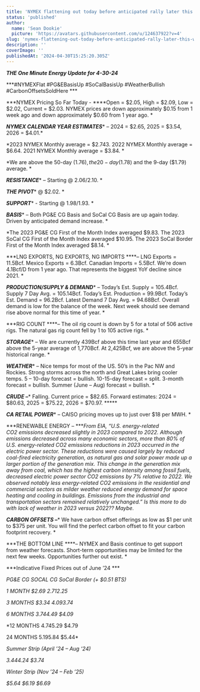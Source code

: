 ```yaml
---
title: 'NYMEX flattening out today before anticipated rally later this week'
status: 'published'
author:
  name: 'Sean Dookie'
  picture: 'https://avatars.githubusercontent.com/u/124637922?v=4'
slug: 'nymex-flattening-out-today-before-anticipated-rally-later-this-week'
description: ''
coverImage: ''
publishedAt: '2024-04-30T15:25:20.305Z'
---
```


***THE One Minute Energy Update for 4-30-24***

***\#NYMEXFlat #PG&EBasisUp #SoCalBasisUp #WeatherBullish #CarbonOffsetsSoldHere ***

***NYMEX Pricing So Far Today - ****Open = $2.05, High = $2.09, Low = $2.02, Current = $2.03. NYMEX prices are down approximately $0.15 from 1 week ago and down approximately $0.60 from 1 year ago. *

***NYMEX CALENDAR YEAR ESTIMATES**** – 2024 = $2.65, 2025 = $3.54, 2026 = $4.01.*

*2023 NYMEX Monthly average = $2.743. 2022 NYMEX Monthly average = $6.64. 2021 NYMEX Monthly average = $3.84. *

*We are above the 50-day ($1.76), the 20-day ($1.78) and the 9-day ($1.79) average. *

***RESISTANCE**** – Starting @ $2.06/$2.10. *

***THE PIVOT**** @ $2.02. *

***SUPPORT**** - Starting @ $1.98/$1.93. *

***BASIS**** – Both PG&E CG Basis and SoCal CG Basis are up again today. Driven by anticipated demand increase. *

*The 2023 PG&E CG First of the Month Index averaged $9.83. The 2023 SoCal CG First of the Month Index averaged $10.95. The 2023 SoCal Border First of the Month Index averaged $8.14. *

***LNG EXPORTS, NG EXPORTS, NG IMPORTS ****– LNG Exports = 11.5Bcf. Mexico Exports = 6.3Bcf. Canadian Imports = 5.5Bcf. We’re down 4.1Bcf/D from 1 year ago. That represents the biggest YoY decline since 2021. *

***PRODUCTION/SUPPLY & DEMAND**** – Today’s Est. Supply = 105.4Bcf. Supply 7 Day Avg. = 105.14Bcf. Today’s Est. Production = 99.9Bcf. Today’s Est. Demand = 96.2Bcf. Latest Demand 7 Day Avg. = 94.68Bcf. Overall demand is low for the balance of the week. Next week should see demand rise above normal for this time of year. *

***RIG COUNT ****– The oil rig count is down by 5 for a total of 506 active rigs. The natural gas rig count fell by 1 to 105 active rigs. *

***STORAGE**** – We are currently 439Bcf above this time last year and 655Bcf above the 5-year average of 1,770Bcf. At 2,425Bcf, we are above the 5-year historical range. *

***WEATHER**** – Nice temps for most of the US. 50’s in the Pac NW and Rockies. Strong storms across the north and Great Lakes bring cooler temps. 5 – 10-day forecast = bullish. 10-15-day forecast = split. 3-month forecast = bullish. Summer (June – Aug) forecast = bullish. *

***CRUDE –**** Falling. Current price = $82.65. Forward estimates: 2024 = $80.63, 2025 = $75.22, 2026 = $70.97. *****

***CA RETAIL POWER**** – CAISO pricing moves up to just over $18 per MWH. *

***RENEWABLE ENERGY – ****From EIA, “U.S. energy-related CO2 emissions decreased slightly in 2023 compared to 2022. Although emissions decreased across many economic sectors, more than 80% of U.S. energy-related CO2 emissions reductions in 2023 occurred in the electric power sector. These reductions were caused largely by reduced coal-fired electricity generation, as natural gas and solar power made up a larger portion of the generation mix. This change in the generation mix away from coal, which has the highest carbon intensity among fossil fuels, decreased electric power sector CO2 emissions by 7% relative to 2022. We observed notably less energy-related CO2 emissions in the residential and commercial sectors as milder weather reduced energy demand for space heating and cooling in buildings. Emissions from the industrial and transportation sectors remained relatively unchanged.” Is this more to do with lack of weather in 2023 versus 2022?? Maybe.*

***CARBON OFFSETS –**** We have carbon offset offerings as low as $1 per unit to $375 per unit. You will find the perfect carbon offset to fit your carbon footprint recovery. *

***THE BOTTOM LINE ****– NYMEX and Basis continue to get support from weather forecasts. Short-term opportunities may be limited for the next few weeks. Opportunities further out exist. *

***Indicative Fixed Prices out of June ’24 ***

*PG&E CG SOCAL CG SoCal Border (+ $0.51 BTS)*

*1 MONTH $2.69 $2.71 $2.25*

*3 MONTHS $3.34 $4.09 $3.74*

*6 MONTHS $3.74 $4.49 $4.09*

*12 MONTHS $4.74 $5.29 $4.79<br>

24 MONTHS $5.19 $5.84 $5.44*

*Summer Strip (April ’24 – Aug ‘24)*

*$3.44 $4.24 $3.74*

*Winter Strip (Nov ’24 – Feb ’25)*

*$5.64 $6.19 $6.69*

